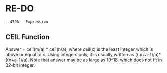
# RE-DO

    - 479A - Expression

## CEIL Function

Answer = ceil(m/a) * ceil(n/a), where ceil(x) is the least integer which is above or equal to x. Using integers only, it is usually written as ((m+a-1)/a)*((n+a-1)/a). Note that answer may be as large as 10^18, which does not fit in 32-bit integer.